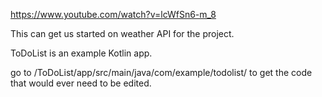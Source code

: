 https://www.youtube.com/watch?v=lcWfSn6-m_8

This can get us started on weather API for the project.

ToDoList is an example Kotlin app. 

go to /ToDoList/app/src/main/java/com/example/todolist/
to get the code that would ever need to be edited.
